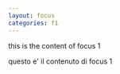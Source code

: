```yaml
---
layout: focus
categories: f1
---
```


<div class="en">

this is the content of focus 1

</div>

<div class="it">

questo e' il contenuto di focus 1
</div>
